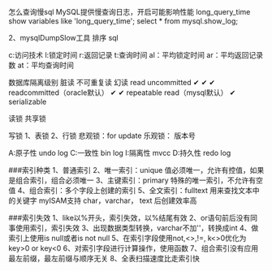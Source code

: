 怎么查询慢sql
MySQL提供慢查询日志，开启可能影响性能
long_query_time
show variables like 'long_query_time';
select * from mysql.show_log;

2、mysqlDumpSlow工具 排序 sql

c:访问技术
l:锁定时间
r:返回记录
t:查询时间
al：平均锁定时间
ar：平均返回记录数
at：平均查询时间

数据库隔离级别
                             脏读      不可重复读       幻读
read uncommitted               ✔        ✔               ✔
readcommitted（oracle默认）              ✔               ✔
repeatable read（mysql默认）                             ✔
serializable

读锁 共享锁

写锁
1、表锁
2、行锁
    悲观锁：for update
    乐观锁： 版本号

A:原子性 undo log
C:一致性 bin log
I:隔离性 mvcc
D:持久性 redo log


###索引种类
1、普通索引
2、唯一索引：unique 值必须唯一，允许有控值，如果是组合索引，组合必须唯一
3、主键索引：primary 特殊的唯一索引，不允许有空值
4、组合索引：多个字段上创建的索引
5、全文索引：fulltext 用来查找文本中的关键字
myISAM支持 char，varchar， text 后创建效率高

###索引失效
1、like以%开头，索引失效，以%结尾有效
2、or语句前后没有同事使用索引，索引失效
3、出现数据类型转换，varchar不加''，转换成int
4、做索引上使用is null或者is not null
5、在索引字段使用not,<>,!=, k<>0优化为key>0 or key<0
6、对索引字段进行计算操作，使用函数
7、组合索引没有应用最左前缀，最左前缀与顺序无关
8、全表扫描速度比走索引快 